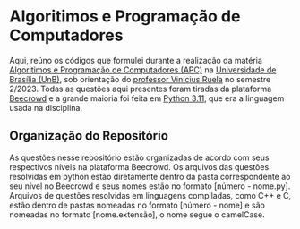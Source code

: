 # Algoritimos e Programação de Computadores
Aqui, reúno os códigos que formulei durante a realização da matéria [Algoritimos e Programação de Computadores (APC)](https://sigaa.unb.br/sigaa/geral/componente_curricular/busca_geral.jsf) na [Universidade de Brasília (UnB)](https://www.unb.br/), sob orientação do [professor Vinícius Ruela](https://viniciusrpb.github.io/) no semestre 2/2023. Todas as questões aqui presentes foram tiradas da plataforma [Beecrowd](https://judge.beecrowd.com) e a grande maioria foi feita em [Python 3.11](https://www.python.org/downloads/release/python-3110/), que era a linguagem usada na disciplina.
## Organização do Repositório
As questões nesse repositório estão organizadas de acordo com seus respectivos níveis na plataforma Beecrowd. Os arquivos das questões resolvidas em python estão diretamente dentro da pasta correspondente ao seu nível no Beecrowd e seus nomes estão no formato [número - nome.py]. Arquivos de questões resolvidas em linguagens compiladas, como C++ e C, estão dentro de pastas nomeadas no formato [número - nome] e são nomeadas no formato [nome.extensão], o nome segue o camelCase.
